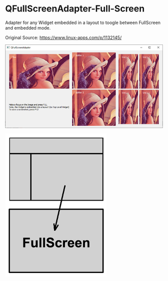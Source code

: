 # QFullScreenAdapter-Full-Screen
Adapter for any Widget embedded in a layout to toogle between FullScreen and embedded mode.

Original Source: https://www.linux-apps.com/p/1132145/

![](https://github.com/Qt-Widgets/QFullScreenAdapter-Full-Screen/blob/master/1.png)

![](https://github.com/Qt-Widgets/QFullScreenAdapter-Full-Screen/blob/master/2.png)
